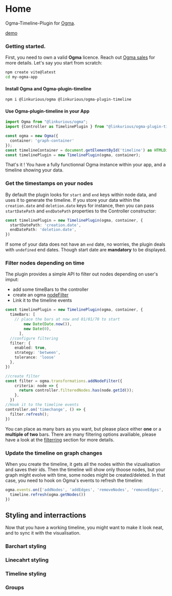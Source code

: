 # Home

Ogma-Timeline-Plugin for [Ogma](https://doc.linkurio.us/ogma/latest/).

[demo](/examples/demo)
### Getting started.

First, you need to own a valid **Ogma** licence. Reach out [Ogma sales](https://doc.linkurio.us/ogma/latest/support.html) for more details.
Let's say you start from scratch:

```bash
npm create vite@latest
cd my-ogma-app
```

#### Install Ogma and Ogma-plugin-timeline
```bash
npm i @linkurious/ogma @linkurious/ogma-plugin-timeline
```

#### Use Ogma-plugin-timeline in your App

```ts
import Ogma from "@linkurious/ogma";
import {Controller as TimelinePlugin } from "@linkurious/ogma-plugin-timeline";

const ogma = new Ogma({
  container: 'graph-container'
});
const timelineContainer = document.getElementById('timeline') as HTMLDivElement;
const timelinePlugin = new TimelinePlugin(ogma, container);
```

That's it ! You have a fully functionnal Ogma instance within your app, and a timeline showing your data.

### Get the timestamps on your nodes

By default the plugin looks for `start` and `end` keys within node data, and uses it to generate the timeline.
If you store your data within the `creation.date` and `deletion.date` keys for instance, then you can pass `startDatePath` and `endDatePath` properties to the Controller constructor: 

```ts
const timelinePlugin = new TimelinePlugin(ogma, container, {
  startDatePath: 'creation.date',
  endDatePath: 'deletion.date',
})
```
If some of your data does not have an `end` date, no worries, the plugin deals with `undefined` end dates. Though start date are **mandatory** to be displayed.

### Filter nodes depending on time

The plugin provides a simple API to filter out nodes depending on user's imput: 
 - add some timeBars to the controller
 - create an ogma [nodeFilter](https://doc.linkurious.com/ogma/latest/api.html#Ogma-transformations-addNodeFilter)
 - Link it to the timeline events

```ts
const timelinePlugin = new TimelinePlugin(ogma, container, {
  timeBars: [
    // place the bars at now and 01/01/70 to start
        new Date(Date.now()), 
        new Date(0),
      ],
  //configure filtering
  filter: {
    enabled: true,
    strategy: 'between',
    tolerance: 'loose'
  },
})

//create filter
const filter = ogma.transformations.addNodeFilter({
    criteria: node => {
      return controller.filteredNodes.has(node.getId());
    },
  })
//Hook it to the timeline events
controller.on('timechange', () => {
  filter.refresh();
})
```

You can place as many bars as you want, but please place either **one** or a **multiple of two** bars.
There are many filtering options availiable, please have a look at the [filterring](./filtering.md) section for more details.

### Update the timeline on graph changes

When you create the timeline, it gets all the nodes within the vizualisation and saves their ids. 
Then the timeline will show only thoose nodes, but your graph might evolve with time, some nodes might be created/deleted. In that case, you need to hook on Ogma's events to refresh the timeline: 
  
```ts
ogma.events.on(['addNodes', 'addEdges', 'removeNodes', 'removeEdges', 'clearGraph'] ,() => {
  timeline.refresh(ogma.getNodes())
})
```

## Styling and interractions

Now that you have a working timeline, you might want to make it look neat, and to sync it with the visualisation.

### Barchart styling



### Linecahrt styling

### Timeline styling

### Groups


